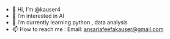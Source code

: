 - 👋 Hi, I’m @kauser4
- 👀 I’m interested in AI 
- 🌱 I’m currently learning  python , data analysis
- 📫 How to reach me : Email: ansariafeefakauser@gmail.com

<!---
kauser4/kauser4 is a ✨ special ✨ repository because its `README.md` (this file) appears on your GitHub profile.
You can click the Preview link to take a look at your changes.
--->
